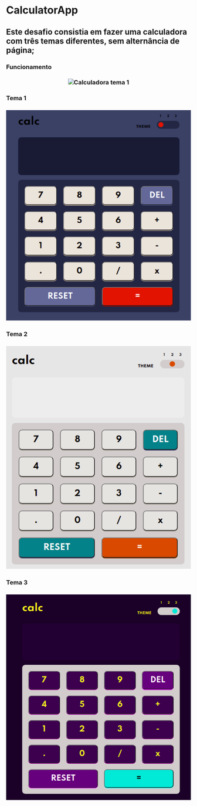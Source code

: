 # CalculatorApp

## Este desafio consistia em fazer uma calculadora com três temas diferentes, sem alternância de página;

### Funcionamento

<h3 align="center">
  <img alt="Calculadora tema 1" title="#calculatorApp" src="./assets/images/calculadora-gif.png" />
</h3>

### Tema 1

<h3 align="center">
  <img alt="Calculadora tema 1" title="#calculatorApp" src="./assets/images/calculadora-tema1.png" />
</h3>

### Tema 2

<h3 align="center">
  <img alt="Calculadora tema 1" title="#calculatorApp" src="./assets/images/calculadora-tema2.png" />
</h3>

### Tema 3

<h3 align="center">
  <img alt="Calculadora tema 1" title="#calculatorApp" src="./assets/images/calculadora-tema3.png" />
</h3>